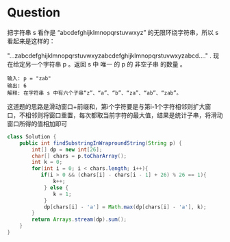 # Question

把字符串 s 看作是 “abcdefghijklmnopqrstuvwxyz” 的无限环绕字符串，所以 s 看起来是这样的：

"...zabcdefghijklmnopqrstuvwxyzabcdefghijklmnopqrstuvwxyzabcd...." . 
现在给定另一个字符串 p 。返回 s 中 唯一 的 p 的 非空子串 的数量 。 

```
输入: p = "zab"
输出: 6
解释: 在字符串 s 中有六个子串“z”、“a”、“b”、“za”、“ab”、“zab”。
```

这道题的思路是滑动窗口+前缀和，第i个字符要是与第i-1个字符相邻则扩大窗口，不相邻则将窗口重置，每次都取当前字符的最大值，结果是统计子串，将滑动窗口所得的值相加即可

```java
class Solution {
    public int findSubstringInWraproundString(String p) {
        int[] dp = new int[26];
        char[] chars = p.toCharArray();
        int k = 0;
        for(int i = 0; i < chars.length; i++){
           if(i > 0 && (chars[i] - chars[i - 1] + 26) % 26 == 1){
               k++;
            } else {
               k = 1;
            }
            dp[chars[i] - 'a'] = Math.max(dp[chars[i] - 'a'], k);
        }
        return Arrays.stream(dp).sum();
    }
}
```

